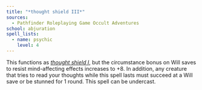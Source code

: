 ```yaml
---
title: "*thought shield III*"
sources:
  - Pathfinder Roleplaying Game Occult Adventures
school: abjuration
spell_lists:
  - name: psychic
    level: 4
---
```


This functions as [*thought shield I*](/spells/thought-shield-i/), but the circumstance bonus on Will saves to resist mind-affecting effects increases to +8. In addition, any creature that tries to read your thoughts while this spell lasts must succeed at a Will save or be stunned for 1 round. This spell can be undercast.
